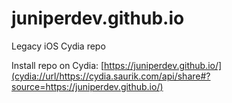 # juniperdev.github.io
Legacy iOS Cydia repo


Install repo on Cydia: [https://juniperdev.github.io/](cydia://url/https://cydia.saurik.com/api/share#?source=https://juniperdev.github.io/)
